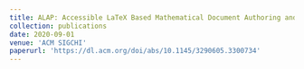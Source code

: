 ```yaml
---
title: ALAP: Accessible LaTeX Based Mathematical Document Authoring and Presentation
collection: publications
date: 2020-09-01
venue: 'ACM SIGCHI'
paperurl: 'https://dl.acm.org/doi/abs/10.1145/3290605.3300734'
---
```




